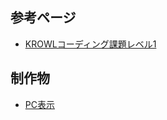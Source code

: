 ## 参考ページ
- [KROWLコーディング課題レベル1](https://krowl.jp/academy/subject/coding/detail/1)

## 制作物
- [PC表示](https://drive.google.com/file/d/1FjMUp_f2nqct9nv8Zd0LVx7F-7YdYhcw/view?usp=sharing)